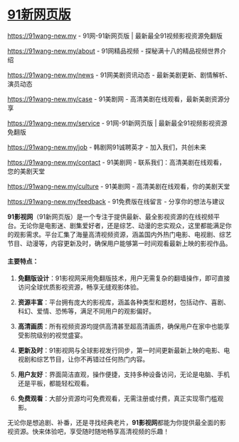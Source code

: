 # [91新网页版](https://91wang-new.my)

https://91wang-new.my - 91网-91新网页版 | 最新最全91视频影视资源免翻版

https://91wang-new.my/about - 91网精品视频 - 探秘满十八的精品视频世界介绍

https://91wang-new.my/news - 91网美剧资讯动态 - 最新美剧更新、剧情解析、演员动态

https://91wang-new.my/case - 91美剧网 - 高清美剧在线观看，最新美剧资源分享

https://91wang-new.my/service - 91网-91新网页版 | 最新最全91视频影视资源免翻版

https://91wang-new.my/job - 韩剧网91诚聘英才 - 加入我们，共创未来

https://91wang-new.my/contact - 91美剧网 - 联系我们：高清美剧在线观看，您的美剧天堂

https://91wang-new.my/culture - 91美剧网 - 高清美剧在线观看，你的美剧天堂

https://91wang-new.my/feedback - 91免费版在线留言 - 分享你的想法与建议

**91影视网**（91新网页版）是一个专注于提供最新、最全影视资源的在线视频平台。无论你是电影迷、剧集爱好者，还是综艺、动漫的忠实观众，这里都能满足你的观影需求。平台汇集了海量高清视频资源，涵盖国内外热门电影、电视剧、综艺节目、动漫等，内容更新及时，确保用户能够第一时间观看最新上映的影视作品。

#### 主要特点：

1. **免翻版设计**：91影视网采用免翻版技术，用户无需复杂的翻墙操作，即可直接访问全球优质影视资源，畅享无缝观影体验。

2. **资源丰富**：平台拥有庞大的影视库，涵盖各种类型和题材，包括动作、喜剧、科幻、爱情、恐怖等，满足不同用户的观影偏好。

3. **高清画质**：所有视频资源均提供高清甚至超高清画质，确保用户在家中也能享受影院级别的视觉盛宴。

4. **更新及时**：91影视网与全球影视发行同步，第一时间更新最新上映的电影、电视剧和综艺节目，让你不再错过任何热门内容。

5. **用户友好**：界面简洁直观，操作便捷，支持多种设备访问，无论是电脑、手机还是平板，都能轻松观看。

6. **免费观看**：大部分资源均可免费观看，无需注册或付费，真正实现零门槛观影。

无论你是想追剧、补番，还是寻找经典老片，**91影视网**都能为你提供最全面的影视资源。快来体验吧，享受随时随地畅享高清视频的乐趣！
